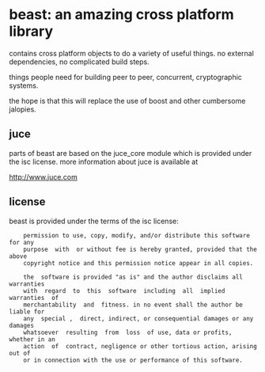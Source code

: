 # beast: an amazing cross platform library

contains cross platform objects to do a variety of useful things.
no external dependencies, no complicated build steps.

things people need for building peer to peer, concurrent, cryptographic systems.

the hope is that this will replace the use of boost and other cumbersome jalopies.

## juce

parts of beast are based on the juce_core module which is provided under the isc
license. more information about juce is available at

http://www.juce.com

## license

beast is provided under the terms of the isc license:

        permission to use, copy, modify, and/or distribute this software for any
        purpose  with  or without fee is hereby granted, provided that the above
        copyright notice and this permission notice appear in all copies.

        the  software is provided "as is" and the author disclaims all warranties
        with  regard  to  this  software  including  all  implied  warranties  of
        merchantability  and  fitness. in no event shall the author be liable for
        any  special ,  direct, indirect, or consequential damages or any damages
        whatsoever  resulting  from  loss  of use, data or profits, whether in an
        action  of  contract, negligence or other tortious action, arising out of
        or in connection with the use or performance of this software.
